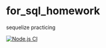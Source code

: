 # for_sql_homework
sequelize practicing 

[![Node.js CI](https://github.com/kwakseungmin23/for_sql_homework/actions/workflows/node.js.yml/badge.svg)](https://github.com/kwakseungmin23/for_sql_homework/actions/workflows/node.js.yml)
